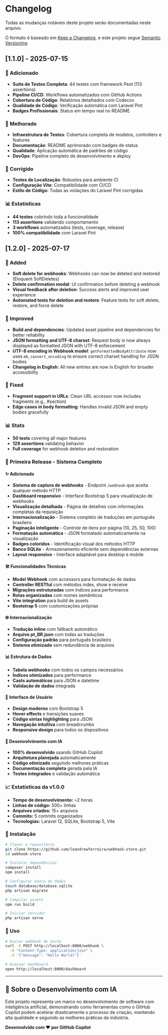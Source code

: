 # Changelog

Todas as mudanças notáveis deste projeto serão documentadas neste arquivo.

O formato é baseado em [Keep a Changelog](https://keepachangelog.com/en/1.0.0/),
e este projeto segue [Semantic Versioning](https://semver.org/spec/v2.0.0.html).

## [1.1.0] - 2025-07-15

### 🧪 Adicionado
- **Suite de Testes Completa**: 44 testes com framework Pest (113 assertions)
- **Pipeline CI/CD**: Workflows automatizados com GitHub Actions
- **Cobertura de Código**: Relatórios detalhados com Codecov
- **Qualidade de Código**: Verificação automática com Laravel Pint
- **Badges Profissionais**: Status em tempo real no README

### 🔧 Melhorado
- **Infraestrutura de Testes**: Cobertura completa de modelos, controllers e features
- **Documentação**: README aprimorado com badges de status
- **Qualidade**: Aplicação automática de padrões de código
- **DevOps**: Pipeline completo de desenvolvimento e deploy

### 🐛 Corrigido
- **Testes de Localização**: Robustos para ambiente CI
- **Configuração Vite**: Compatibilidade com CI/CD
- **Estilo de Código**: Todas as violações do Laravel Pint corrigidas

### 📊 Estatísticas
- **44 testes** cobrindo toda a funcionalidade
- **113 assertions** validando comportamento
- **3 workflows** automatizados (tests, coverage, release)
- **100% compatibilidade** com Laravel Pint


## [1.2.0] - 2025-07-17

### 🧪 Added
- **Soft delete for webhooks**: Webhooks can now be deleted and restored (Eloquent SoftDeletes)
- **Delete confirmation modal**: UI confirmation before deleting a webhook
- **Visual feedback after deletion**: Success alerts and improved user experience
- **Automated tests for deletion and restore**: Feature tests for soft delete, restore, and force delete

### 🔧 Improved
- **Build and dependencies**: Updated asset pipeline and dependencies for better reliability
- **JSON formatting and UTF-8 charset**: Request body is now always displayed as formatted JSON with UTF-8 enforcement
- **UTF-8 encoding in Webhook model**: `getFormattedBodyAttribute` now uses `mb_convert_encoding` to ensure correct charset handling for JSON bodies
- **Changelog in English**: All new entries are now in English for broader accessibility

### 🐛 Fixed
- **Fragment support in URLs**: Clean URL accessor now includes fragments (e.g., #section)
- **Edge cases in body formatting**: Handles invalid JSON and empty bodies gracefully

### 📊 Stats
- **50 tests** covering all major features
- **129 assertions** validating behavior
- **Full coverage** for webhook deletion and restoration

### 🚀 Primeira Release - Sistema Completo

#### ✨ Adicionado
- **Sistema de captura de webhooks** - Endpoint `/webhook` que aceita qualquer método HTTP
- **Dashboard responsivo** - Interface Bootstrap 5 para visualização de webhooks
- **Visualização detalhada** - Página de detalhes com informações completas da requisição
- **Internacionalização** - Sistema completo de traduções em português brasileiro
- **Paginação inteligente** - Controle de itens por página (10, 25, 50, 100)
- **Formatação automática** - JSON formatado automaticamente na visualização
- **Badges coloridos** - Identificação visual dos métodos HTTP
- **Banco SQLite** - Armazenamento eficiente sem dependências externas
- **Layout responsivo** - Interface adaptável para desktop e mobile

#### 🛠️ Funcionalidades Técnicas
- **Model Webhook** com accessors para formatação de dados
- **Controller RESTful** com métodos index, show e receive
- **Migrações estruturadas** com índices para performance
- **Rotas organizadas** com nomes semânticos
- **Vite integration** para build de assets
- **Bootstrap 5** com customizações próprias

#### 🌐 Internacionalização
- **Tradução inline** com fallback automático
- **Arquivo pt_BR.json** com todas as traduções
- **Configuração padrão** para português brasileiro
- **Sistema otimizado** sem redundância de arquivos

#### 📊 Estrutura de Dados
- **Tabela webhooks** com todos os campos necessários
- **Índices otimizados** para performance
- **Casts automáticos** para JSON e datetime
- **Validação de dados** integrada

#### 🎨 Interface de Usuário
- **Design moderno** com Bootstrap 5
- **Hover effects** e transições suaves
- **Código sintax highlighting** para JSON
- **Navegação intuitiva** com breadcrumbs
- **Responsive design** para todos os dispositivos

#### 🤖 Desenvolvimento com IA
- **100% desenvolvido** usando GitHub Copilot
- **Arquitetura planejada** automaticamente
- **Código otimizado** seguindo melhores práticas
- **Documentação completa** gerada pela IA
- **Testes integrados** e validação automática

### 📈 Estatísticas da v1.0.0
- **Tempo de desenvolvimento:** ~2 horas
- **Linhas de código:** 500+ linhas
- **Arquivos criados:** 15+ arquivos
- **Commits:** 5 commits organizados
- **Tecnologias:** Laravel 12, SQLite, Bootstrap 5, Vite

### 🔧 Instalação
```bash
# Clonar o repositório
git clone https://github.com/leandrowferreira/webhook-store.git
cd webhook-store

# Instalar dependências
composer install
npm install

# Configurar banco de dados
touch database/database.sqlite
php artisan migrate

# Compilar assets
npm run build

# Iniciar servidor
php artisan serve
```

### 🚀 Uso
```bash
# Enviar webhook de teste
curl -X POST http://localhost:8000/webhook \
  -H "Content-Type: application/json" \
  -d '{"message": "Hello World!"}'

# Acessar dashboard
open http://localhost:8000/dashboard
```

---

## 🤖 Sobre o Desenvolvimento com IA

Este projeto representa um marco no desenvolvimento de software com inteligência artificial, demonstrando como ferramentas como o GitHub Copilot podem acelerar drasticamente o processo de criação, mantendo alta qualidade e seguindo as melhores práticas da indústria.

**Desenvolvido com ❤️ por GitHub Copilot**
